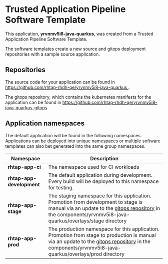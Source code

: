# Trusted Application Pipeline Software Template

This application, **yrvnmv5i8-java-quarkus**, was created from a Trusted Application Pipeline Software Template.

The software templates create a new source and gitops deployment repositories with a sample source application. 

## Repositories

The source code for your application can be found in [https://github.com/rhtap-rhdh-qe/yrvnmv5i8-java-quarkus ](https://github.com/rhtap-rhdh-qe/yrvnmv5i8-java-quarkus ).
 
The gitops repository, which contains the kubernetes manifests for the application can be found in 
[https://github.com/rhtap-rhdh-qe/yrvnmv5i8-java-quarkus-gitops ](https://github.com/rhtap-rhdh-qe/yrvnmv5i8-java-quarkus-gitops ) 

## Application namespaces 

The default application will be found in the following namespaces. Applications can be deployed into unique namespaces or multiple software templates can also bet generated into the same group namespaces.  

|  Namespace   |  Description   |  
| -------- | -------- |
| **rhtap-app-ci** | The namespace used for CI workloads |
| **rhtap-app-development** | The default application during development. Every build will be deployed to this namespace for testing. |
| **rhtap-app-stage** | The staging namespace for this application. Promotion from development to stage is manual via an update to the [gitops repository](https://github.com/rhtap-rhdh-qe/yrvnmv5i8-java-quarkus-gitops ) in the components/yrvnmv5i8-java-quarkus/overlays/stage directory |
| **rhtap-app-prod** | The production namespace for this application. Promotion from stage to production is manual via an update to the [gitops repository](https://github.com/rhtap-rhdh-qe/yrvnmv5i8-java-quarkus-gitops ) in the components/yrvnmv5i8-java-quarkus/overlays/prod directory |